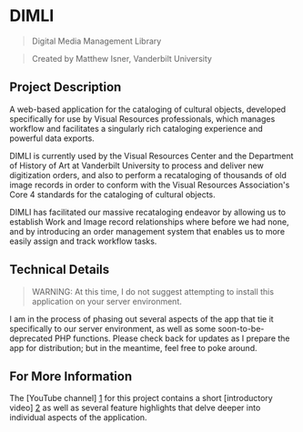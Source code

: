 DIMLI
=====

>Digital Media Management Library

>Created by Matthew Isner, Vanderbilt University

Project Description
-------------------

A web-based application for the cataloging of cultural objects, developed specifically for use by Visual Resources professionals, which manages workflow and facilitates a singularly rich cataloging experience and powerful data exports.

DIMLI is currently used by the Visual Resources Center and the Department of History of Art at Vanderbilt University to process and deliver new digitization orders, and also to perform a recataloging of thousands of old image records in order to conform with the Visual Resources Association's Core 4 standards for the cataloging of cultural objects.

DIMLI has facilitated our massive recataloging endeavor by allowing us to establish Work and Image record relationships where before we had none, and by introducing an order management system that enables us to more easily assign and track workflow tasks.

Technical Details
-----------------

>WARNING: At this time, I do not suggest attempting to install this application on your server environment. 

I am in the process of phasing out several aspects of the app that tie it specifically to our server environment, as well as some soon-to-be-deprecated PHP functions. Please check back for updates as I prepare the app for distribution; but in the meantime, feel free to poke around.

For More Information
--------------------

The [YouTube channel] [1] for this project contains a short [introductory video] [2] as well as several feature highlights that delve deeper into individual aspects of the application.

[1]: http://www.youtube.com/channel/UCNavkQ4OuUO2idBjNfaq2zg
[2]: http://www.youtube.com/watch?v=k34agI23-jg
